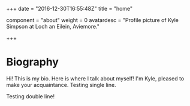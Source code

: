 +++
date = "2016-12-30T16:55:48Z"
title = "home"

component = "about"
weight = 0
avatardesc = "Profile picture of Kyle Simpson at Loch an Eilein, Aviemore."

+++

# Biography

Hi! This is my bio. Here is where I talk about myself! I'm Kyle, pleased to make your acquaintance.
Testing single line.

Testing double line!
